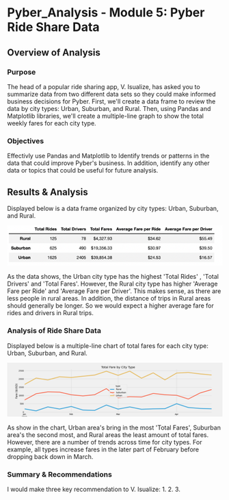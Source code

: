 # Pyber_Analysis - Module 5: Pyber Ride Share Data

## Overview of Analysis

### Purpose

The head of a popular ride sharing app, V. Isualize,  has asked you to summarize data from two different data sets so they could make informed business decisions for Pyber. First, we'll create a data frame to review the data by city types: Urban, Suburban, and Rural. Then, using Pandas and Matplotlib libraries, we'll create a multiple-line graph to show the total weekly fares for each city type.

### Objectives

Effectivly use Pandas and Matplotlib to Identify trends or patterns in the data that could improve Pyber's business. In addition, identify any other data or topics that could be useful for future analysis. 


## Results & Analysis

Displayed below is a data frame organized by city types: Urban, Suburban, and Rural. 

![pyber_summary](Analysis/Pyber_data_Frame.png "PyBer_Data_Frame")

As the data shows, the Urban city type has the highest 'Total Rides' , 'Total Drivers' and 'Total Fares'. However, the Rural city type has higher 'Average Fare per Ride' and 'Average Fare per Driver'. This makes sense, as there are less people in rural areas. In addition, the distance of trips in Rural areas should generally be longer. So we would expect a higher average fare for rides and drivers in Rural trips. 

### Analysis of Ride Share Data

Displayed below is a multiple-line chart of total fares for each city type: Urban, Suburban, and Rural. 

![pyber_summary](Analysis/PyBer_fare_summary.png "PyBer_fare_summary")

As show in the chart, Urban area's bring in the most 'Total Fares', Suburban area's the second most, and Rural areas the least amount of total fares. However, there are a number of trends across time for city types. For example, all types increase fares in the later part of February before dropping back down in March. 

### Summary & Recommendations

I would make three key recommendation to V. Isualize:
 1. 
 2.
 3. 



